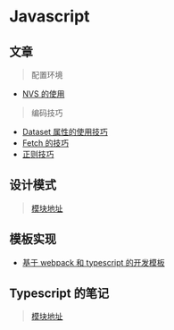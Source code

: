 # Javascript

## 文章

> 配置环境

- [NVS 的使用](https://github.com/LinkXSystem/learn-guide/blob/master/javascript/articles/NVS%20Tutorial.md)

> 编码技巧

- [Dataset 属性的使用技巧](https://github.com/LinkXSystem/learn-guide/blob/master/javascript/articles/Dataset%20Skill.md)
- [Fetch 的技巧](https://github.com/LinkXSystem/learn-guide/blob/master/javascript/articles/Fetch.md)
- [正则技巧](https://github.com/LinkXSystem/learn-guide/blob/master/javascript/articles/Regular%20Skill.md)

## 设计模式

> [模块地址](https://github.com/LinkXSystem/learn-guide/tree/master/javascript/pattern)

## 模板实现

- [基于 webpack 和 typescript 的开发模板](https://github.com/LinkXSystem/learn-guide/blob/master/javascript/templates/webpack%20%26%20typescript.md)

## Typescript 的笔记

> [模块地址](https://github.com/LinkXSystem/learn-guide/tree/master/javascript/typescript)
